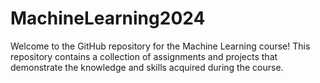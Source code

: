 # MachineLearning2024
Welcome to the GitHub repository for the Machine Learning course! This repository contains a collection of assignments and projects that demonstrate the knowledge and skills acquired during the course.
